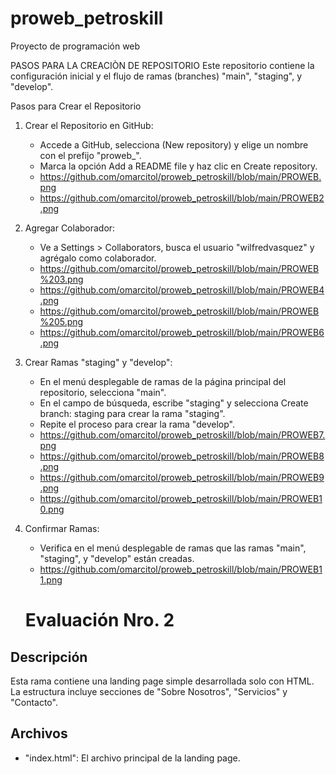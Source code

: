 # proweb_petroskill
Proyecto de programación web

PASOS PARA LA CREACIÒN DE REPOSITORIO
Este repositorio contiene la configuración inicial y el flujo de ramas (branches) "main", "staging", y "develop".

Pasos para Crear el Repositorio

1. Crear el Repositorio en GitHub:
   - Accede a GitHub, selecciona (New repository) y elige un nombre con el prefijo "proweb_".
   - Marca la opción Add a README file y haz clic en Create repository.
   - https://github.com/omarcitol/proweb_petroskill/blob/main/PROWEB.png
   - https://github.com/omarcitol/proweb_petroskill/blob/main/PROWEB2.png
   
2. Agregar Colaborador:
   - Ve a Settings > Collaborators, busca el usuario "wilfredvasquez" y agrégalo como colaborador.
   - https://github.com/omarcitol/proweb_petroskill/blob/main/PROWEB%203.png
   - https://github.com/omarcitol/proweb_petroskill/blob/main/PROWEB4.png
   - https://github.com/omarcitol/proweb_petroskill/blob/main/PROWEB%205.png
   - https://github.com/omarcitol/proweb_petroskill/blob/main/PROWEB6.png

3. Crear Ramas "staging" y "develop":
   - En el menú desplegable de ramas de la página principal del repositorio, selecciona "main".
   - En el campo de búsqueda, escribe "staging" y selecciona Create branch: staging para crear la rama "staging".
   - Repite el proceso para crear la rama "develop".
   - https://github.com/omarcitol/proweb_petroskill/blob/main/PROWEB7.png
   - https://github.com/omarcitol/proweb_petroskill/blob/main/PROWEB8.png
   - https://github.com/omarcitol/proweb_petroskill/blob/main/PROWEB9.png
   - https://github.com/omarcitol/proweb_petroskill/blob/main/PROWEB10.png


4. Confirmar Ramas:
   - Verifica en el menú desplegable de ramas que las ramas "main", "staging", y "develop" están creadas.
   - https://github.com/omarcitol/proweb_petroskill/blob/main/PROWEB11.png
   

   # Evaluación Nro. 2  

## Descripción  
Esta rama contiene una landing page simple desarrollada solo con HTML. La estructura incluye secciones de "Sobre Nosotros", "Servicios" y "Contacto".  

## Archivos  
- "index.html": El archivo principal de la landing page.
